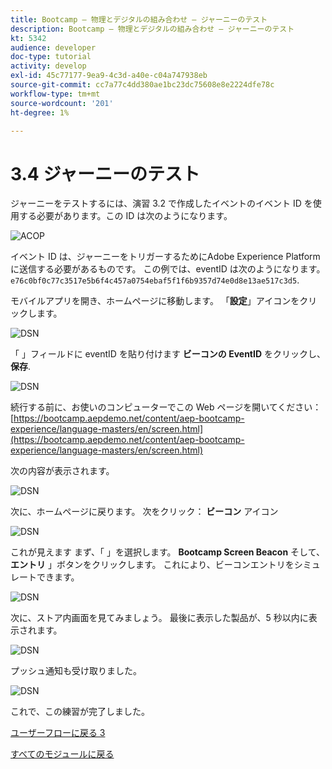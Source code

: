```yaml
---
title: Bootcamp — 物理とデジタルの組み合わせ — ジャーニーのテスト
description: Bootcamp — 物理とデジタルの組み合わせ — ジャーニーのテスト
kt: 5342
audience: developer
doc-type: tutorial
activity: develop
exl-id: 45c77177-9ea9-4c3d-a40e-c04a747938eb
source-git-commit: cc7a77c4dd380ae1bc23dc75608e8e2224dfe78c
workflow-type: tm+mt
source-wordcount: '201'
ht-degree: 1%

---
```


# 3.4 ジャーニーのテスト

ジャーニーをテストするには、演習 3.2 で作成したイベントのイベント ID を使用する必要があります。この ID は次のようになります。

![ACOP](./images/payloadeventID.png)

イベント ID は、ジャーニーをトリガーするためにAdobe Experience Platformに送信する必要があるものです。 この例では、eventID は次のようになります。
`e76c0bf0c77c3517e5b6f4c457a0754ebaf5f1f6b9357d74e0d8e13ae517c3d5`.

モバイルアプリを開き、ホームページに移動します。 「**設定**」アイコンをクリックします。

![DSN](./images/appsett.png)

「 」フィールドに eventID を貼り付けます **ビーコンの EventID** をクリックし、 **保存**.

![DSN](./images/beacon1.png)

続行する前に、お使いのコンピューターでこの Web ページを開いてください： [https://bootcamp.aepdemo.net/content/aep-bootcamp-experience/language-masters/en/screen.html](https://bootcamp.aepdemo.net/content/aep-bootcamp-experience/language-masters/en/screen.html)

次の内容が表示されます。

![DSN](./images/screen1.png)

次に、ホームページに戻ります。 次をクリック： **ビーコン** アイコン

![DSN](./images/app23.png)

これが見えます まず、「 」を選択します。 **Bootcamp Screen Beacon** そして、 **エントリ** 」ボタンをクリックします。 これにより、ビーコンエントリをシミュレートできます。

![DSN](./images/app21.png)

次に、ストア内画面を見てみましょう。 最後に表示した製品が、5 秒以内に表示されます。

![DSN](./images/beacon3.png)

プッシュ通知も受け取りました。

![DSN](./images/beacon2.png)

これで、この練習が完了しました。

[ユーザーフローに戻る 3](./uc3.md)

[すべてのモジュールに戻る](../../overview.md)
